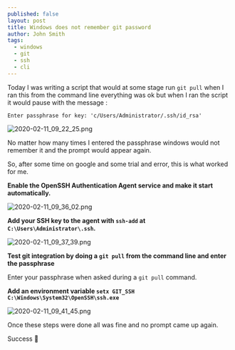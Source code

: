 ```yaml
---
published: false
layout: post
title: Windows does not remember git password
author: John Smith
tags:
  - windows
  - git
  - ssh
  - cli
---
```

Today I was writing a script that would at some stage run `git pull` when I ran this from the command line everything was ok but when I ran the script it would pause with the message :

`Enter passphrase for key: 'c/Users/Administrator/.ssh/id_rsa'`

![2020-02-11_09_22_25.png]({{site.baseurl}}/media/2020-02-11_09_22_25.png)

No matter how many times I entered the passphrase windows would not remember it and the prompt would appear again.

So, after some time on google and some trial and error, this is what worked for me.

**Enable the OpenSSH Authentication Agent service and make it start automatically.**

![2020-02-11_09_36_02.png]({{site.baseurl}}/media/2020-02-11_09_36_02.png)


**Add your SSH key to the agent with `ssh-add` at `C:\Users\Administrator\.ssh`.**

![2020-02-11_09_37_39.png]({{site.baseurl}}/media/2020-02-11_09_37_39.png)

**Test git integration by doing a `git pull` from the command line and enter the passphrase**

Enter your passphrase when asked during a `git pull` command.

**Add an environment variable `setx GIT_SSH C:\Windows\System32\OpenSSH\ssh.exe`**

![2020-02-11_09_41_45.png]({{site.baseurl}}/media/2020-02-11_09_41_45.png)

Once these steps were done all was fine and no prompt came up again.

Success 🎉